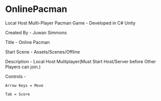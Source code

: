 # OnlinePacman
Local Host Multi-Player Pacman Game - Developed in C# Unity

Created By - Juwan Simmons

Title - Online Pacman 

Start Scene - Assets/Scenes/Offline

Description - Local Host Mulitplayer(Must Start Host/Server before Other Players can join.)

Controls - 

	Arrow Keys = Move
	
	Tab = Score

